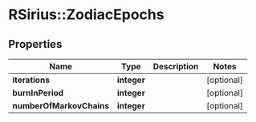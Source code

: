 # RSirius::ZodiacEpochs


## Properties
Name | Type | Description | Notes
------------ | ------------- | ------------- | -------------
**iterations** | **integer** |  | [optional] 
**burnInPeriod** | **integer** |  | [optional] 
**numberOfMarkovChains** | **integer** |  | [optional] 


